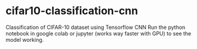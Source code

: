 # cifar10-classification-cnn
Classification of CIFAR-10 dataset using Tensorflow CNN
Run the python notebook in google colab or jupyter (works way faster with GPU) to see the model working.

